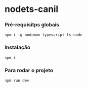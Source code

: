 # nodets-canil

### Pré-requisitps globais

`npm i -g nodemon typescript ts-node`

### Instalação

`npm i`

### Para rodar o projeto

`npm run dev`
